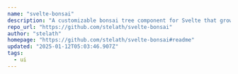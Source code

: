 ```yaml
---
name: "svelte-bonsai"
description: "A customizable bonsai tree component for Svelte that grows and animates over time."
repo_url: "https://github.com/stelath/svelte-bonsai"
author: "stelath"
homepage: "https://github.com/stelath/svelte-bonsai#readme"
updated: "2025-01-12T05:03:46.907Z"
tags: 
  - ui
---
```

